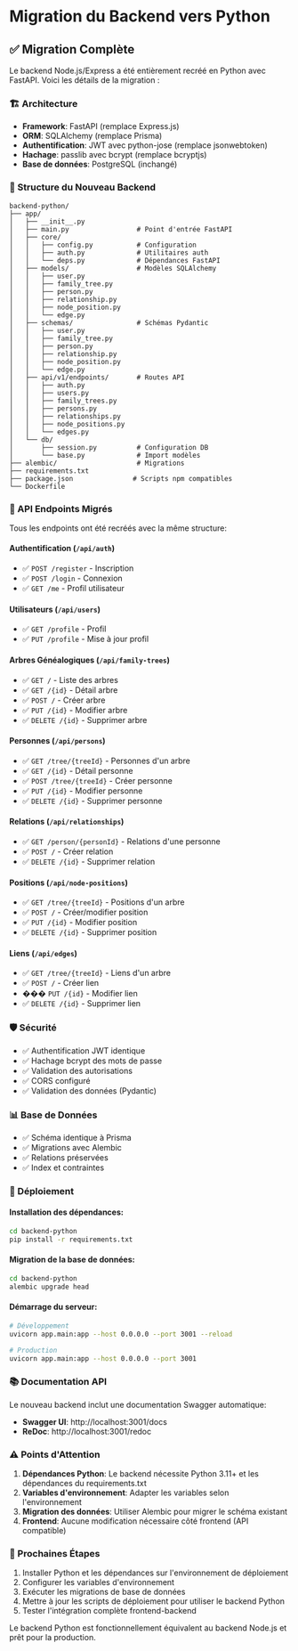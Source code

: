# Migration du Backend vers Python

## ✅ Migration Complète

Le backend Node.js/Express a été entièrement recréé en Python avec FastAPI. Voici les détails de la migration :

### 🏗️ Architecture

- **Framework**: FastAPI (remplace Express.js)
- **ORM**: SQLAlchemy (remplace Prisma)
- **Authentification**: JWT avec python-jose (remplace jsonwebtoken)
- **Hachage**: passlib avec bcrypt (remplace bcryptjs)
- **Base de données**: PostgreSQL (inchangé)

### 📁 Structure du Nouveau Backend

```
backend-python/
├── app/
│   ├── __init__.py
│   ├── main.py                 # Point d'entrée FastAPI
│   ├── core/
│   │   ├── config.py           # Configuration
│   │   ├── auth.py             # Utilitaires auth
│   │   └── deps.py             # Dépendances FastAPI
│   ├── models/                 # Modèles SQLAlchemy
│   │   ├── user.py
│   │   ├── family_tree.py
│   │   ├── person.py
│   │   ├── relationship.py
│   │   ├── node_position.py
│   │   └── edge.py
│   ├── schemas/                # Schémas Pydantic
│   │   ├── user.py
│   │   ├── family_tree.py
│   │   ├── person.py
│   │   ├── relationship.py
│   │   ├── node_position.py
│   │   └── edge.py
│   ├── api/v1/endpoints/       # Routes API
│   │   ├── auth.py
│   │   ├── users.py
│   │   ├── family_trees.py
│   │   ├── persons.py
│   │   ├── relationships.py
│   │   ├── node_positions.py
│   │   └── edges.py
│   └── db/
│       ├── session.py          # Configuration DB
│       └── base.py             # Import modèles
├── alembic/                    # Migrations
├── requirements.txt
├── package.json               # Scripts npm compatibles
└── Dockerfile
```

### 🔄 API Endpoints Migrés

Tous les endpoints ont été recréés avec la même structure:

#### Authentification (`/api/auth`)
- ✅ `POST /register` - Inscription
- ✅ `POST /login` - Connexion
- ✅ `GET /me` - Profil utilisateur

#### Utilisateurs (`/api/users`)
- ✅ `GET /profile` - Profil
- ✅ `PUT /profile` - Mise à jour profil

#### Arbres Généalogiques (`/api/family-trees`)
- ✅ `GET /` - Liste des arbres
- ✅ `GET /{id}` - Détail arbre
- ✅ `POST /` - Créer arbre
- ✅ `PUT /{id}` - Modifier arbre
- ✅ `DELETE /{id}` - Supprimer arbre

#### Personnes (`/api/persons`)
- ✅ `GET /tree/{treeId}` - Personnes d'un arbre
- ✅ `GET /{id}` - Détail personne
- ✅ `POST /tree/{treeId}` - Créer personne
- ✅ `PUT /{id}` - Modifier personne
- ✅ `DELETE /{id}` - Supprimer personne

#### Relations (`/api/relationships`)
- ✅ `GET /person/{personId}` - Relations d'une personne
- ✅ `POST /` - Créer relation
- ✅ `DELETE /{id}` - Supprimer relation

#### Positions (`/api/node-positions`)
- ✅ `GET /tree/{treeId}` - Positions d'un arbre
- ✅ `POST /` - Créer/modifier position
- ✅ `PUT /{id}` - Modifier position
- ✅ `DELETE /{id}` - Supprimer position

#### Liens (`/api/edges`)
- ✅ `GET /tree/{treeId}` - Liens d'un arbre
- ✅ `POST /` - Créer lien
- ��� `PUT /{id}` - Modifier lien
- ✅ `DELETE /{id}` - Supprimer lien

### 🛡️ Sécurité

- ✅ Authentification JWT identique
- ✅ Hachage bcrypt des mots de passe
- ✅ Validation des autorisations
- ✅ CORS configuré
- ✅ Validation des données (Pydantic)

### 📊 Base de Données

- ✅ Schéma identique à Prisma
- ✅ Migrations avec Alembic
- ✅ Relations préservées
- ✅ Index et contraintes

### 🚀 Déploiement

#### Installation des dépendances:
```bash
cd backend-python
pip install -r requirements.txt
```

#### Migration de la base de données:
```bash
cd backend-python
alembic upgrade head
```

#### Démarrage du serveur:
```bash
# Développement
uvicorn app.main:app --host 0.0.0.0 --port 3001 --reload

# Production
uvicorn app.main:app --host 0.0.0.0 --port 3001
```

### 📚 Documentation API

Le nouveau backend inclut une documentation Swagger automatique:
- **Swagger UI**: http://localhost:3001/docs
- **ReDoc**: http://localhost:3001/redoc

### ⚠️ Points d'Attention

1. **Dépendances Python**: Le backend nécessite Python 3.11+ et les dépendances du requirements.txt
2. **Variables d'environnement**: Adapter les variables selon l'environnement
3. **Migration des données**: Utiliser Alembic pour migrer le schéma existant
4. **Frontend**: Aucune modification nécessaire côté frontend (API compatible)

### 🔧 Prochaines Étapes

1. Installer Python et les dépendances sur l'environnement de déploiement
2. Configurer les variables d'environnement
3. Exécuter les migrations de base de données
4. Mettre à jour les scripts de déploiement pour utiliser le backend Python
5. Tester l'intégration complète frontend-backend

Le backend Python est fonctionnellement équivalent au backend Node.js et prêt pour la production.
